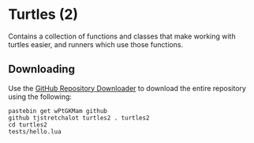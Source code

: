 # Turtles (2)

Contains a collection of functions and classes that make working with turtles
easier, and runners which use those functions.

## Downloading

Use the [GitHub Repository Downloader](http://www.computercraft.info/forums2/index.php?/topic/4072-github-repository-downloader/)
to download the entire repository using the following:

```text
pastebin get wPtGKMam github
github tjstretchalot turtles2 . turtles2
cd turtles2
tests/hello.lua
```

